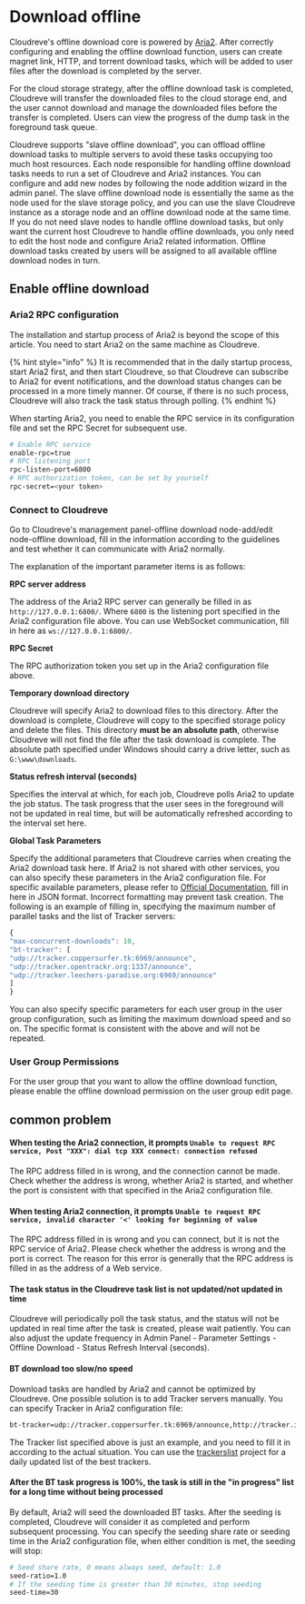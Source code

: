 # Download offline

Cloudreve's offline download core is powered by [Aria2](https://aria2.github.io). After correctly configuring and enabling the offline download function, users can create magnet link, HTTP, and torrent download tasks, which will be added to user files after the download is completed by the server.

For the cloud storage strategy, after the offline download task is completed, Cloudreve will transfer the downloaded files to the cloud storage end, and the user cannot download and manage the downloaded files before the transfer is completed. Users can view the progress of the dump task in the foreground task queue.

Cloudreve supports "slave offline download", you can offload offline download tasks to multiple servers to avoid these tasks occupying too much host resources. Each node responsible for handling offline download tasks needs to run a set of Cloudreve and Aria2 instances. You can configure and add new nodes by following the node addition wizard in the admin panel. The slave offline download node is essentially the same as the node used for the slave storage policy, and you can use the slave Cloudreve instance as a storage node and an offline download node at the same time. If you do not need slave nodes to handle offline download tasks, but only want the current host Cloudreve to handle offline downloads, you only need to edit the host node and configure Aria2 related information. Offline download tasks created by users will be assigned to all available offline download nodes in turn.

## Enable offline download

### Aria2 RPC configuration

The installation and startup process of Aria2 is beyond the scope of this article. You need to start Aria2 on the same machine as Cloudreve.

{% hint style="info" %}
It is recommended that in the daily startup process, start Aria2 first, and then start Cloudreve, so that Cloudreve can subscribe to Aria2 for event notifications, and the download status changes can be processed in a more timely manner. Of course, if there is no such process, Cloudreve will also track the task status through polling.
{% endhint %}

When starting Aria2, you need to enable the RPC service in its configuration file and set the RPC Secret for subsequent use.

```bash
# Enable RPC service
enable-rpc=true
# RPC listening port
rpc-listen-port=6800
# RPC authorization token, can be set by yourself
rpc-secret=<your token>
```

### Connect to Cloudreve

Go to Cloudreve's management panel-offline download node-add/edit node-offline download, fill in the information according to the guidelines and test whether it can communicate with Aria2 normally.

The explanation of the important parameter items is as follows:

**RPC server address**

The address of the Aria2 RPC server can generally be filled in as `http://127.0.0.1:6800/`. Where `6800` is the listening port specified in the Aria2 configuration file above. You can use WebSocket communication, fill in here as `ws://127.0.0.1:6800/`.

**RPC Secret**

The RPC authorization token you set up in the Aria2 configuration file above.

**Temporary download directory**

Cloudreve will specify Aria2 to download files to this directory. After the download is complete, Cloudreve will copy to the specified storage policy and delete the files. This directory **must be an absolute path**, otherwise Cloudreve will not find the file after the task download is complete. The absolute path specified under Windows should carry a drive letter, such as `G:\www\downloads`.

**Status refresh interval (seconds)**

Specifies the interval at which, for each job, Cloudreve polls Aria2 to update the job status. The task progress that the user sees in the foreground will not be updated in real time, but will be automatically refreshed according to the interval set here.

**Global Task Parameters**

Specify the additional parameters that Cloudreve carries when creating the Aria2 download task here. If Aria2 is not shared with other services, you can also specify these parameters in the Aria2 configuration file. For specific available parameters, please refer to [Official Documentation](https://aria2.github.io/manual/en/html/aria2c.html#options), fill in here in JSON format. Incorrect formatting may prevent task creation. The following is an example of filling in, specifying the maximum number of parallel tasks and the list of Tracker servers:

```javascript
{
"max-concurrent-downloads": 10,
"bt-tracker": [
"udp://tracker.coppersurfer.tk:6969/announce",
"udp://tracker.opentrackr.org:1337/announce",
"udp://tracker.leechers-paradise.org:6969/announce"
]
}
```

You can also specify specific parameters for each user group in the user group configuration, such as limiting the maximum download speed and so on. The specific format is consistent with the above and will not be repeated.

### User Group Permissions

For the user group that you want to allow the offline download function, please enable the offline download permission on the user group edit page.

## common problem

#### When testing the Aria2 connection, it prompts `Unable to request RPC service, Post "XXX": dial tcp XXX connect: connection refused`

The RPC address filled in is wrong, and the connection cannot be made. Check whether the address is wrong, whether Aria2 is started, and whether the port is consistent with that specified in the Aria2 configuration file.

#### When testing Aria2 connection, it prompts `Unable to request RPC service, invalid character '<' looking for beginning of value`

The RPC address filled in is wrong and you can connect, but it is not the RPC service of Aria2. Please check whether the address is wrong and the port is correct. The reason for this error is generally that the RPC address is filled in as the address of a Web service.

#### The task status in the Cloudreve task list is not updated/not updated in time

Cloudreve will periodically poll the task status, and the status will not be updated in real time after the task is created, please wait patiently. You can also adjust the update frequency in Admin Panel - Parameter Settings - Offline Download - Status Refresh Interval (seconds).

#### BT download too slow/no speed

Download tasks are handled by Aria2 and cannot be optimized by Cloudreve. One possible solution is to add Tracker servers manually. You can specify Tracker in Aria2 configuration file:

```bash
bt-tracker=udp://tracker.coppersurfer.tk:6969/announce,http://tracker.internetwarriors.net:1337/announce,udp://tracker.opentrackr.org:1337/announce
```

The Tracker list specified above is just an example, and you need to fill it in according to the actual situation. You can use the [trackerslist](https://github.com/ngosang/trackerslist) project for a daily updated list of the best trackers.

#### After the BT task progress is 100%, the task is still in the "in progress" list for a long time without being processed

By default, Aria2 will seed the downloaded BT tasks. After the seeding is completed, Cloudreve will consider it as completed and perform subsequent processing. You can specify the seeding share rate or seeding time in the Aria2 configuration file, when either condition is met, the seeding will stop:

```bash
# Seed share rate, 0 means always seed, default: 1.0
seed-ratio=1.0
# If the seeding time is greater than 30 minutes, stop seeding
seed-time=30
```
